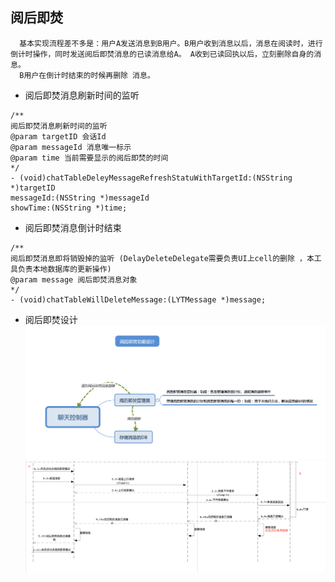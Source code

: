 
## 阅后即焚
``` 
  基本实现流程差不多是：用户A发送消息到B用户。B用户收到消息以后，消息在阅读时，进行倒计时操作，同时发送阅后即焚消息的已读消息给A。 A收到已读回执以后，立刻删除自身的消息。
  B用户在倒计时结束的时候再删除 消息。 
```
- 阅后即焚消息刷新时间的监听
```
/**
阅后即焚消息刷新时间的监听
@param targetID 会话Id
@param messageId 消息唯一标示
@param time 当前需要显示的阅后即焚的时间
*/
- (void)chatTableDeleyMessageRefreshStatuWithTargetId:(NSString *)targetID
messageId:(NSString *)messageId
showTime:(NSString *)time;
```
- 阅后即焚消息倒计时结束
```
/**
阅后即焚消息即将销毁掉的监听 (DelayDeleteDelegate需要负责UI上cell的删除 ，本工具负责本地数据库的更新操作)
@param message 阅后即焚消息对象
*/
- (void)chatTableWillDeleteMessage:(LYTMessage *)message;

```
- 阅后即焚设计
![](功能设计.png)
![](消息发送模式.png)

